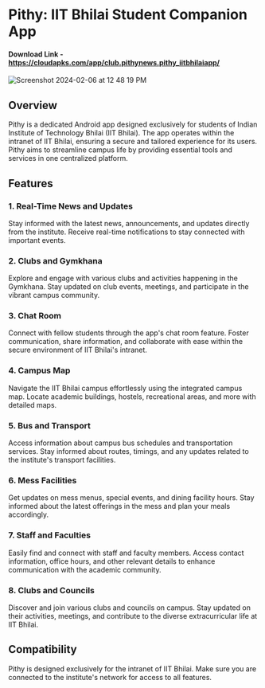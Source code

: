 
# Pithy: IIT Bhilai Student Companion App 

#### Download Link - https://cloudapks.com/app/club.pithynews.pithy_iitbhilaiapp/
![Screenshot 2024-02-06 at 12 48 19 PM](https://github.com/aniketraj1947/pithy/assets/39947497/22435543-76e7-4df5-b16f-d5f753d30aef)

## Overview

Pithy is a dedicated Android app designed exclusively for students of Indian Institute of Technology Bhilai (IIT Bhilai). The app operates within the intranet of IIT Bhilai, ensuring a secure and tailored experience for its users. Pithy aims to streamline campus life by providing essential tools and services in one centralized platform.

## Features

### 1. Real-Time News and Updates
Stay informed with the latest news, announcements, and updates directly from the institute. Receive real-time notifications to stay connected with important events.

### 2. Clubs and Gymkhana
Explore and engage with various clubs and activities happening in the Gymkhana. Stay updated on club events, meetings, and participate in the vibrant campus community.

### 3. Chat Room
Connect with fellow students through the app's chat room feature. Foster communication, share information, and collaborate with ease within the secure environment of IIT Bhilai's intranet.

### 4. Campus Map
Navigate the IIT Bhilai campus effortlessly using the integrated campus map. Locate academic buildings, hostels, recreational areas, and more with detailed maps.

### 5. Bus and Transport
Access information about campus bus schedules and transportation services. Stay informed about routes, timings, and any updates related to the institute's transport facilities.

### 6. Mess Facilities
Get updates on mess menus, special events, and dining facility hours. Stay informed about the latest offerings in the mess and plan your meals accordingly.

### 7. Staff and Faculties
Easily find and connect with staff and faculty members. Access contact information, office hours, and other relevant details to enhance communication with the academic community.

### 8. Clubs and Councils
Discover and join various clubs and councils on campus. Stay updated on their activities, meetings, and contribute to the diverse extracurricular life at IIT Bhilai.

## Compatibility

Pithy is designed exclusively for the intranet of IIT Bhilai. Make sure you are connected to the institute's network for access to all features.
